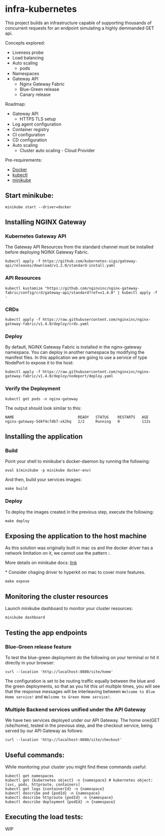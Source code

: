 # infra-kubernetes

This project builds an infrastructure capable of supporting thousands of concurrent requests for an endpoint simulating a highly demmanded GET api.

Concepts explored:

- Liveness probe
- Load balancing
- Auto scaling
  - pods
- Namespaces
- Gateway API
  - Nginx Gateway Fabric
  - Blue-Green release
  - Canary release

Roadmap:

- Gateway API
  - HTTPS TLS setup
- Log agent configuration
- Container registry
- CI configuration
- CD configuration
- Auto scaling
  - Cluster auto scaling - Cloud Provider

Pre-requirements:

- [Docker](https://docs.docker.com/engine/install/)
- [kubectl](https://kubernetes.io/docs/tasks/tools/)
- [minikube](https://minikube.sigs.k8s.io/docs/start/)

## Start minikube:

```
minikube start --driver=docker
```

## Installing NGINX Gateway

### Kubernetes Gateway API

The Gateway API Resources from the standard channel must be installed before deploying NGINX Gateway Fabric.

```
kubectl apply -f https://github.com/kubernetes-sigs/gateway-api/releases/download/v1.2.0/standard-install.yaml
```

### API Resources

```
kubectl kustomize "https://github.com/nginxinc/nginx-gateway-fabric/config/crd/gateway-api/standard?ref=v1.4.0" | kubectl apply -f -
```

### CRDs

```
kubectl apply -f https://raw.githubusercontent.com/nginxinc/nginx-gateway-fabric/v1.4.0/deploy/crds.yaml
```

### Deploy

By default, NGINX Gateway Fabric is installed in the nginx-gateway namespace. You can deploy in another namespace by modifying the manifest files.
In this application we are going to use a service of type NodePort to expose it to the host:

```
kubectl apply -f https://raw.githubusercontent.com/nginxinc/nginx-gateway-fabric/v1.4.0/deploy/nodeport/deploy.yaml
```

### Verify the Deployment

```
kubectl get pods -n nginx-gateway
```

The output should look similar to this:

```
NAME                             READY   STATUS    RESTARTS   AGE
nginx-gateway-5d4f4c7db7-xk2kq   2/2     Running   0          112s
```

## Installing the application

### Build

Point your shell to minikube's docker-daemon by running the following:

```
eval $(minikube -p minikube docker-env)
```

And then, build your services images:

```
make build
```

### Deploy

To deploy the images created in the previous step, execute the following:

```
make deploy
```

## Exposing the application to the host machine

As this solution was originally built in mac os and the docker driver has a network limitation on it, we cannot use the pattern <minikube ip>:<nginx svc node port>.

More details on minikube docs: [link](https://minikube.sigs.k8s.io/docs/handbook/accessing/#using-minikube-service-with-tunnel)

\* Consider chaging driver to hyperkit on mac to cover more features.

```
make expose
```

## Monitoring the cluster resources

Launch minikube dashboard to monitor your cluster resources:

```
minikube dashboard
```

## Testing the app endpoints

### Blue-Green release feature

To test the blue-green deployment do the following on your terminal or hit it directly in your browser:

```
curl --location 'http://localhost:8080/site/home'
```

The configuration is set to be routing traffic equally between the blue and the green deployments, so that as you hit this url multiple times, you will see that the response messages will be interleaving between `Welcome to Blue Home service!` and `Welcome to Green Home service!`.

### Multiple Backend services unified under the API Gateway

We have two services deployed under our API Gateway. The home one(GET /site/home), tested in the previous step, and the checkout service, being served by our API Gateway as follows:

```
curl --location 'http://localhost:8080/site/checkout'
```

## Useful commands:

While monitoring your cluster you might find these commands useful:

```shell
kubectl get namespaces
kubectl get {kubernetes object} -n {namespace} # kubernetes object: [svc, pods, httproute, containers]
kubectl get logs {containerId} -n {namespace}
kubectl describe pod {podId} -n {namespace}
kubectl describe httproute {podId} -n {namespace}
kubectl describe deployment {podId} -n {namespace}
```

## Executing the load tests:

WIP
